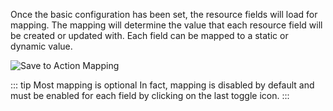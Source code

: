 Once the basic configuration has been set, the resource fields will load for mapping. The mapping will determine the value that each resource field will be created or updated with. Each field can be mapped to a static or dynamic value.

![Save to Action Mapping](./assets/data-mapping.webp)

::: tip Most mapping is optional
In fact, mapping is disabled by default and must be enabled for each field by clicking on the last toggle icon.
:::
